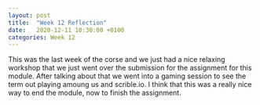 ```yaml
---
layout: post
title:  "Week 12 Reflection"
date:   2020-12-11 10:30:00 +0100
categories: Week 12
---
```


This was the last week of the corse and we just had a nice relaxing workshop that we just went over the submission for the assignment for this module. After talking about that we went into a gaming session to see the term out playing amoung us and scrible.io. I think that this was a really nice way to end the module, now to finish the assignment.
